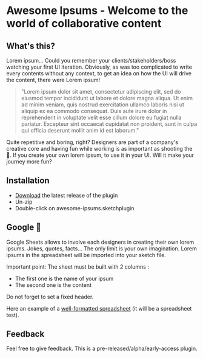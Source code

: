 # Awesome Ipsums - Welcome to the world of collaborative content

## What's this?

Lorem ipsum… Could you remember your clients/stakeholders/boss watching your first UI iteration. Obviously, as was too complicated to write every contents without any context, to get an idea on how the UI will drive the content, there were Lorem ipsum!

>"Lorem ipsum dolor sit amet, consectetur adipiscing elit, sed do eiusmod tempor incididunt ut labore et dolore magna aliqua. Ut enim ad minim veniam, quis nostrud exercitation ullamco laboris nisi ut aliquip ex ea commodo consequat. Duis aute irure dolor in reprehenderit in voluptate velit esse cillum dolore eu fugiat nulla pariatur. Excepteur sint occaecat cupidatat non proident, sunt in culpa qui officia deserunt mollit anim id est laborum."

Quite repetitive and boring, right? Designers are part of a company's creative core and having fun while working is as important as shooting the 💩. If you create your own lorem ipsum, to use it in your UI. Will it make your journey more fun?

## Installation

- [Download](../../releases/latest/download/awesome-ipsums.sketchplugin.zip) the latest release of the plugin
- Un-zip
- Double-click on awesome-ipsums.sketchplugin

## Google 💩

Google Sheets allows to involve each designers in creating their own lorem ipsums. Jokes, quotes, facts… The only limit is your own imagination. Lorem ipsums in the spreadsheet will be imported into your sketch file.

Important point: The sheet must be built with 2 columns :
- The first one is the name of your ipsum
- The second one is the content

Do not forget to set a fixed header.

Here an example of a [well-formatted spreadsheet](https://docs.google.com/spreadsheets/d/1srDnvM8Wt7vzicCyrRxyDGsgU8KVlA30h2_2WUdv50Y/edit#gid=0) (it will be a spreadsheet test).

## Feedback

Feel free to give feedback. This is a pre-released/alpha/early-access plugin.
